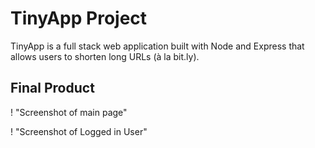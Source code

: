 # TinyApp Project 

TinyApp is a full stack web application built with Node and Express that allows users to shorten long URLs (à la bit.ly). 

## Final Product 

! "Screenshot of main page" 


! "Screenshot of Logged in User"


